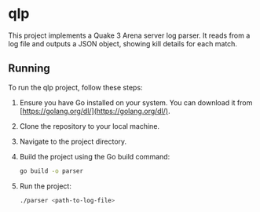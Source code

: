 # qlp

This project implements a Quake 3 Arena server log parser. It reads from a log file and
outputs a JSON object, showing kill details for each match.

## Running

To run the qlp project, follow these steps:

1. Ensure you have Go installed on your system. You can download it from [https://golang.org/dl/](https://golang.org/dl/).

2. Clone the repository to your local machine.

3. Navigate to the project directory.

4. Build the project using the Go build command:

   ```sh
   go build -o parser
    ```

5. Run the project:

   ```sh
   ./parser <path-to-log-file>
   ```
